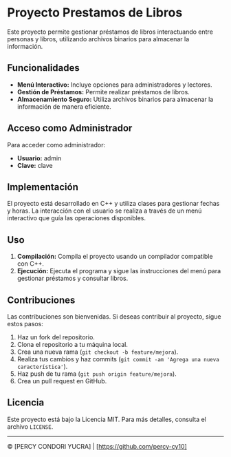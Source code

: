 # Proyecto Prestamos de Libros

Este proyecto permite gestionar préstamos de libros interactuando entre personas y libros, utilizando archivos binarios para almacenar la información.

## Funcionalidades

- **Menú Interactivo:** Incluye opciones para administradores y lectores.
- **Gestión de Préstamos:** Permite realizar préstamos de libros.
- **Almacenamiento Seguro:** Utiliza archivos binarios para almacenar la información de manera eficiente.

## Acceso como Administrador

Para acceder como administrador:

- **Usuario:** admin
- **Clave:** clave

## Implementación

El proyecto está desarrollado en C++ y utiliza clases para gestionar fechas y horas. La interacción con el usuario se realiza a través de un menú interactivo que guía las operaciones disponibles.

## Uso

1. **Compilación:** Compila el proyecto usando un compilador compatible con C++.
2. **Ejecución:** Ejecuta el programa y sigue las instrucciones del menú para gestionar préstamos y consultar libros.

## Contribuciones

Las contribuciones son bienvenidas. Si deseas contribuir al proyecto, sigue estos pasos:

1. Haz un fork del repositorio.
2. Clona el repositorio a tu máquina local.
3. Crea una nueva rama (`git checkout -b feature/mejora`).
4. Realiza tus cambios y haz commits (`git commit -am 'Agrega una nueva característica'`).
5. Haz push de tu rama (`git push origin feature/mejora`).
6. Crea un pull request en GitHub.

## Licencia

Este proyecto está bajo la Licencia MIT. Para más detalles, consulta el archivo `LICENSE`.

---
© [PERCY CONDORI YUCRA] | [https://github.com/percy-cy10]
